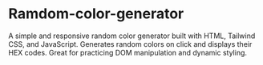 # Ramdom-color-generator
A simple and responsive random color generator built with HTML, Tailwind CSS, and JavaScript. Generates random colors on click and displays their HEX codes. Great for practicing DOM manipulation and dynamic styling.
